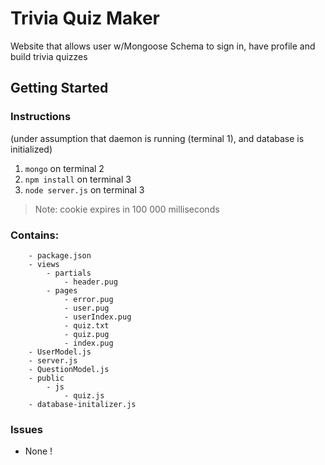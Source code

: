 # Trivia Quiz Maker
Website that allows user w/Mongoose Schema to sign in, have profile and build trivia quizzes
## Getting Started

### Instructions
(under assumption that daemon is running (terminal 1), and database is initialized)
1. ```mongo``` on terminal 2
2. ```npm install``` on terminal 3
3. ```node server.js``` on terminal 3

> Note: cookie expires in 100 000 milliseconds

### Contains:
```
    - package.json
    - views
        - partials
            - header.pug
        - pages
            - error.pug
            - user.pug
            - userIndex.pug 
            - quiz.txt 
            - quiz.pug 
            - index.pug 
    - UserModel.js 
    - server.js 
    - QuestionModel.js 
    - public 
        - js 
            - quiz.js 
    - database-initalizer.js 
```

### Issues
- None !
